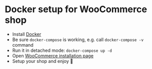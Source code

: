 # Docker setup for WooCommerce shop

- Install [Docker](https://www.docker.com/products/docker-desktop)
- Be sure `docker-compose` is working, e.g. call `docker-compose -v` command
- Run it in detached mode: `docker-compose up -d`
- Open [WooCommerce installation page](http://localhost:8080/wp-admin/install.php)
- Setup your shop and enjoy 🚀 
